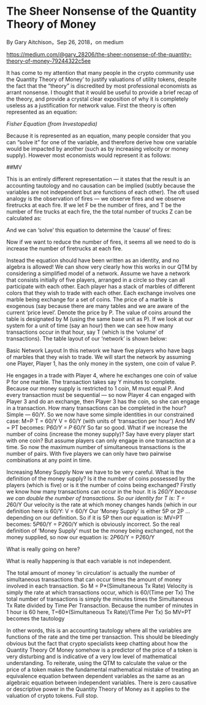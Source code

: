 # The Sheer Nonsense of the Quantity Theory of Money

By Gary Aitchison，Sep 26, 2018，on medium

https://medium.com/@gary_28206/the-sheer-nonsense-of-the-quantity-theory-of-money-79244322c5ee


It has come to my attention that many people in the crypto community use the Quantity Theory of Money’ to justify valuations of utility tokens, despite the fact that the “theory” is discredited by most professional economists as arrant nonsense.
I thought that it would be useful to provide a brief recap of the theory, and provide a crystal clear exposition of why it is completely useless as a justification for network value.
First the theory is often represented as an equation:



*Fisher Equation (from Investopedia)*

Because it is represented as an equation, many people consider that you can “solve it” for one of the variable, and therefore derive how one variable would be impacted by another (such as by increasing velocity or money supply).
However most economists would represent it as follows:

##MV

This is an entirely different representation — it states that the result is an accounting tautology and no causation can be implied (subtly because the variables are not independent but are functions of each other).
The oft used analogy is the observation of fires — we observe fires and we observe firetrucks at each fire. If we let F be the number of fires, and T be the number of fire trucks at each fire, the the total number of trucks Z can be calculated as:

And we can ‘solve’ this equation to determine the ‘cause’ of fires:

Now if we want to reduce the number of fires, it seems all we need to do is increase the number of firetrucks at each fire.

Instead the equation should have been written as an identity, and no algebra is allowed!
We can show very clearly how this works in our QTM by considering a simplified model of a network.
Assume we have a network that consists initially of five players, arranged in a circle so they can all participate with each other. Each player has a stack of marbles of different colors that they wish to trade with each other. Each exchange involves one marble being exchange for a set of coins. The price of a marble is exogenous (say because there are many tables and we are aware of the current ‘price level’. Denote the price by P. The value of coins around the table is designated by M (using the same base unit as P). If we look at our system for a unit of time (say an hour) then we can see how many transactions occur in that hour, say T (which is the ‘volume’ of transactions).
The table layout of our ‘network’ is shown below:

Basic Network Layout
In this network we have five players who have bags of marbles that they wish to trade.
We will start the network by assuming one Player, Player 1, has the only money in the system, one coin of value P.

He engages in a trade with Player 4, where he exchanges one coin of value P for one marble. The transaction takes say Y minutes to complete. Because our money supply is restricted to 1 coin, M must equal P. And every transaction must be sequential — so now Player 4 can engaged with Player 3 and do an exchange, then Player 3 has the coin, so she can engage in a transaction. How many transactions can be completed in the hour? Simple — 60/Y. So we now have some simple identities in our constrained case:
M=P
T = 60/Y
V = 60/Y (with units of ‘transaction per hour’)
And MV = PT becomes:
P*60/Y = P* 60/Y
So far so good. What if we increase the number of coins (increase the money supply)? Say have every player start with one coin? But assume players can only engage in one transaction at a time. So now the maximum number of simultaneous transactions is the number of pairs. With five players we can only have two pairwise combinations at any point in time.

Increasing Money Supply
Now we have to be very careful. What is the definition of the money supply?
Is it the number of coins possessed by the players (which is five) or is it the number of coins being exchanged?
Firstly we know how many transactions can occur in the hour. It is 2*60/Y because we can double the number of transactions. So our identity for T is:
T = 2*60/Y
Our velocity is the rate at which money changes hands (which in our definition here is 60/Y:
V = 60/Y
Our ‘Money Supply’ is either 5P or 2P … depending on our definition. So if it is 5P then our equation is:
MV=PT becomes:
5*P*60/Y = P*2*60/Y which is obviously incorrect. So the real definition of ‘Money Supply’ must be the money being exchanged, not the money supplied, so now our equation is:
2*P*60/Y = P*2*60/Y

What is really going on here?

What is really happening is that each variable is not independent.

The total amount of money ‘in circulation’ is actually the number of simultaneous transactions that can occur times the amount of money involved in each transaction. So M = P*(Simultaneous Tx Rate)
Velocity is simply the rate at which transactions occur, which is 60/(Time per Tx)
The total number of transactions is simply the minutes times the Simultaneous Tx Rate divided by Time Per Transaction. Because the number of minutes in 1 hour is 60 here, T=60*(Simultaneous Tx Rate)/(Time Per Tx)
So MV=PT becomes the tautology

In other words, this is an accounting tautology where all the variables are functions of the rate and the time per transaction.
This should be bleedingly obvious but the fact that crypto specialists keep chatting about how the Quantity Theory Of Money somehow is a predictor of the price of a token is very disturbing and is indicative of a very low level of mathematical understanding.
To reiterate, using the QTM to calculate the value or the price of a token makes the fundamental mathematical mistake of treating an equivalence equation between dependent variables as the same as an algebraic equation between independent variables.
There is zero causative or descriptive power in the Quantity Theory of Money as it applies to the valuation of crypto tokens. Full stop.
